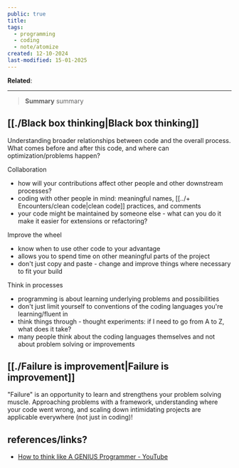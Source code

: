 ```yaml
---
public: true
title: 
tags:
  - programming
  - coding
  - note/atomize
created: 12-10-2024
last-modified: 15-01-2025
---
```

**Related**:

---
> **Summary**
> summary


## [[./Black box thinking|Black box thinking]]
Understanding broader relationships between code and the overall process. What comes before and after this code, and where can optimization/problems happen?

Collaboration
* how will your contributions affect other people and other downstream processes?
* coding with other people in mind: meaningful names, [[../+ Encounters/clean code|clean code]] practices, and comments
* your code might be maintained by someone else - what can you do it make it easier for extensions or refactoring?

Improve the wheel
* know when to use other code to your advantage
* allows you to spend time on other meaningful parts of the project
* don't just copy and paste - change and improve things where necessary to fit your build

Think in processes
* programming is about learning underlying problems and possibilities
* don't just limit yourself to conventions of the coding languages you're learning/fluent in
* think things through - thought experiments: if I need to go from A to Z, what does it take?
* many people think about the coding languages themselves and not about problem solving or improvements

## [[./Failure is improvement|Failure is improvement]]
"Failure" is an opportunity to learn and strengthens your problem solving muscle. Approaching problems with a framework, understanding where your code went wrong, and scaling down intimidating projects are applicable everywhere (not just in coding)!

## references/links?
* [How to think like A GENIUS Programmer - YouTube](https://www.youtube.com/watch?v=kQUwImj32PA)
